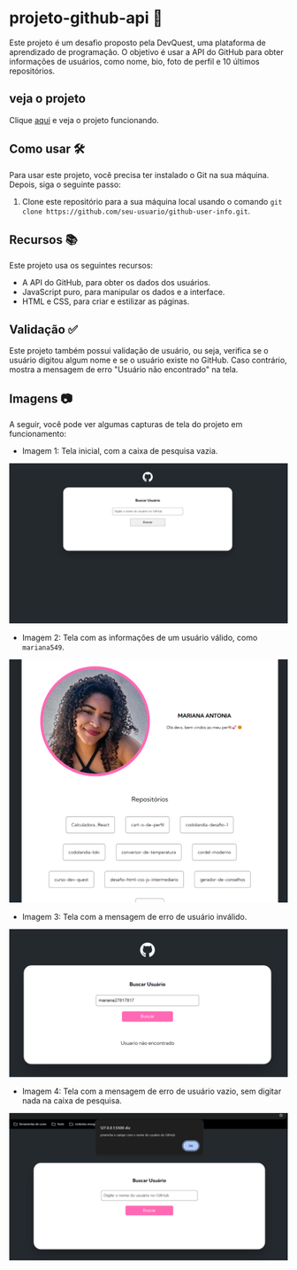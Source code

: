 # projeto-github-api 🚀
 
Este projeto é um desafio proposto pela DevQuest, uma plataforma de aprendizado de programação. O objetivo é usar a API do GitHub para obter informações de usuários, como nome, bio, foto de perfil e 10 últimos repositórios.

## veja o projeto 

Clique [aqui](https://projeto-github-api-silk.vercel.app/) e veja o projeto funcionando.

## Como usar 🛠️

Para usar este projeto, você precisa ter instalado o Git na sua máquina. Depois, siga o seguinte passo:

1. Clone este repositório para a sua máquina local usando o comando `git clone https://github.com/seu-usuario/github-user-info.git`.

## Recursos 📚

Este projeto usa os seguintes recursos:

- A API do GitHub, para obter os dados dos usuários.
- JavaScript puro, para manipular os dados e a interface.
- HTML e CSS, para criar e estilizar as páginas.

## Validação ✅

Este projeto também possui validação de usuário, ou seja, verifica se o usuário digitou algum nome e se o usuário existe no GitHub. Caso contrário, mostra a mensagem de erro "Usuário não encontrado" na tela.

## Imagens 📷

A seguir, você pode ver algumas capturas de tela do projeto em funcionamento:

- Imagem 1: Tela inicial, com a caixa de pesquisa vazia.

![](./src/capturas/Captura%20de%20tela%202024-02-20%20150926.png)

- Imagem 2: Tela com as informações de um usuário válido, como `mariana549`.

![](./src/capturas/Captura%20de%20tela%202024-02-20%20150958.png)

- Imagem 3: Tela com a mensagem de erro de usuário inválido.

![](./src/capturas/Captura%20de%20tela%202024-02-20%20151129.png)

- Imagem 4: Tela com a mensagem de erro de usuário vazio, sem digitar nada na caixa de pesquisa.

![](./src/capturas/Captura%20de%20tela%202024-02-20%20151100.png)


